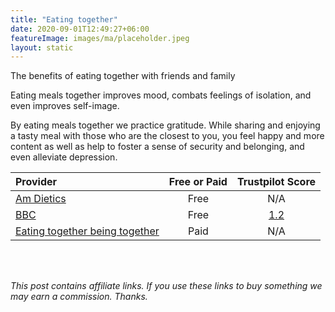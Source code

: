 ```yaml
---
title: "Eating together"
date: 2020-09-01T12:49:27+06:00
featureImage: images/ma/placeholder.jpeg
layout: static
---
```


The benefits of eating together with friends and family

Eating meals together improves mood, combats feelings of isolation, and even improves self-image.

By eating meals together we practice gratitude. While sharing and enjoying a tasty meal with those who are the closest to you, you feel happy and more content as well as help to foster a sense of security and belonging, and even alleviate depression.

| Provider      | Free or Paid  |  Trustpilot Score  |
| :-----------          | :--------------:      |  :--------------:         |
| [Am Dietics](https://www.amdietetics.com/articles/the-importance-of-eating-together) | Free | N/A
| [BBC](https://www.bbc.co.uk/food/collections/family_feasts) | Free | [1.2](https://uk.trustpilot.com/review/www.bbc.co.uk) | 
| [Eating together being together](https://eatingtogetherbeingtogether.com/) | Paid | N/A
  

<br/><br/>

*This post contains affiliate links. If you use these links to buy something we may
earn a commission. Thanks.*






